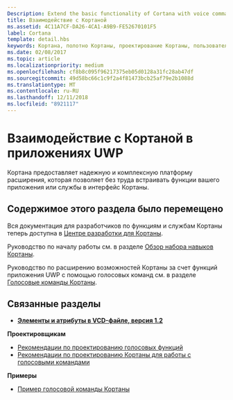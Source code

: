```yaml
---
Description: Extend the basic functionality of Cortana with voice commands that activate a UWP app and execute a single action.
title: Взаимодействие с Кортаной
ms.assetid: 4C11A7CF-DA26-4CA1-A9B9-FE52670101F5
label: Cortana
template: detail.hbs
keywords: Кортана, полотно Кортаны, проектирование Кортаны, пользовательский интерфейс, голосовые команды, VCD
ms.date: 02/08/2017
ms.topic: article
ms.localizationpriority: medium
ms.openlocfilehash: cf8b8c095f96217375eb05d0128a31fc28ab47df
ms.sourcegitcommit: 49d58bc66c1c9f2a4f81473bcb25af79e2b1088d
ms.translationtype: MT
ms.contentlocale: ru-RU
ms.lasthandoff: 12/11/2018
ms.locfileid: "8921117"
---
```

# <a name="cortana-interactions-in-uwp-apps"></a>Взаимодействие с Кортаной в приложениях UWP

Кортана предоставляет надежную и комплексную платформу расширения, которая позволяет без труда встраивать функции вашего приложения или службы в интерфейс Кортаны.

## <a name="weve-moved"></a>Содержимое этого раздела было перемещено

Вся документация для разработчиков по функциям и службам Кортаны теперь доступна в [Центре разработки для Кортаны](https://developer.microsoft.com/cortana).

Руководство по началу работы см. в разделе [Обзор набора навыков Кортаны](https://docs.microsoft.com/cortana/skills/overview).

Руководство по расширению возможностей Кортаны за счет функций приложения UWP с помощью голосовых команд см. в разделе [Голосовые команды Кортаны](https://docs.microsoft.com/cortana/voice-commands/vcd). 

## <a name="related-articles"></a>Связанные разделы

* [**Элементы и атрибуты в VCD-файле, версия 1.2**](https://docs.microsoft.com/uwp/schemas/voicecommands/voice-command-elements-and-attributes-1-2)

**Проектировщикам**
* [Рекомендации по проектированию голосовых функций](speech-interactions.md)
* [Рекомендации по проектированию Кортаны для работы с голосовыми командами](https://docs.microsoft.com/cortana/voice-commands/voicecommand-design-guidelines)

**Примеры**
* [Пример голосовой команды Кортаны](http://go.microsoft.com/fwlink/p/?LinkID=619899)
 

 




